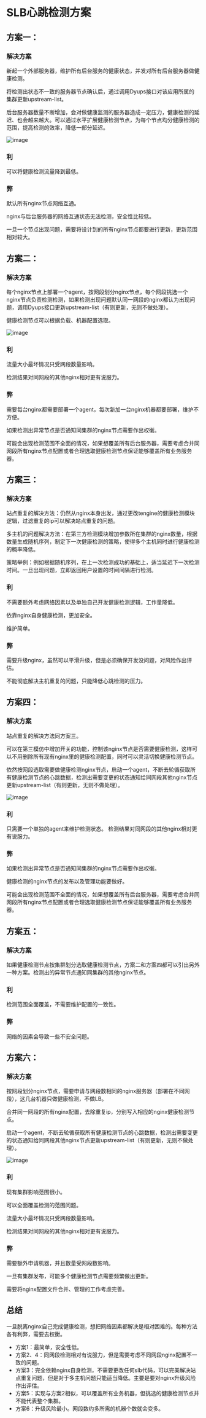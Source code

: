 # SLB心跳检测方案

## 方案一：

### 解决方案

新起一个外部服务器，维护所有后台服务的健康状态，并发对所有后台服务器做健康检测。

将检测出状态不一致的服务器节点确认后，通过调用Dyups接口对该应用所属的集群更新upstream-list。

后台服务器数量不断增加，会对做健康监测的服务器造成一定压力，健康检测的延迟、也会越来越大。可以通过水平扩展健康检测节点，为每个节点均分健康检测的范围，提高检测的效率，降低一部分延迟。

![image](https://github.com/wangyapu0714/my_post/raw/master/md_pic/slb_heartbeat/plan1.png)
    
    
### 利

可以将健康检测流量降到最低。
    
### 弊

默认所有nginx节点网络互通。

nginx与后台服务器的网络互通状态无法检测，安全性比较低。

一旦一个节点出现问题，需要将设计到的所有nginx节点都要进行更新，更新范围相对较大。

## 方案二：

### 解决方案

每个nginx节点上部署一个agent，按网段划分nginx节点，每个网段挑选一个nginx节点负责检测检测，如果检测出现问题默认同一网段的nginx都认为出现问题，调用Dyups接口更新upstream-list（有则更新，无则不做处理）。

健康检测节点可以根据负载、机器配置选取。

![image](https://github.com/wangyapu0714/my_post/raw/master/md_pic/slb_heartbeat/plan2.png)
    
### 利

流量大小最坏情况只受网段数量影响。

检测结果对同网段的其他nginx相对更有说服力。
    
### 弊

需要每台nginx都需要部署一个agent，每次新加一台nginx机器都要部署，维护不方便。

如果检测出异常节点是否通知同集群的nginx节点需要作出权衡。

可能会出现检测范围不全面的情况，如果想覆盖所有后台服务器，需要考虑合并同网段所有nginx节点配置或者合理选取健康检测节点保证能够覆盖所有业务服务器。
    

## 方案三：

### 解决方案

站点重复的解决方法：仍然从nginx本身出发，通过更改tengine的健康检测模块逻辑，过滤重复的ip可以解决站点重复的问题。

多主机的问题解决方法：在第三方检测模块增加参数所在集群的nginx数量，根据数量生成随机序列，制定下一次健康检测的策略，使得多个主机同时进行健康检测的概率降低。

策略举例：例如根据随机序列，在上一次检测成功的基础上，适当延迟下一次检测时间。一旦出现问题，立即返回用户设置的时间间隔进行检测。
    
### 利

不需要额外考虑网络因素以及单独自己开发健康检测逻辑，工作量降低。

依靠nginx自身健康检测，更加安全。

维护简单。
    
### 弊

需要升级nginx，虽然可以平滑升级，但是必须确保开发没问题，对风险作出评估。

不能彻底解决主机重复的问题，只能降低心跳检测的压力。

    
## 方案四：

### 解决方案

站点重复的解决方法同方案三。

可以在第三模仿中增加开关的功能，控制该nginx节点是否需要健康检测，这样可以不用删除所有现有nginx里的健康检测配置，同时可以灵活切换健康检测节点。

依然按网段选取需要做健康检测nginx节点，启动一个agent，不断去轮循获取所有健康检测节点的心跳数据，检测出需要变更的状态通知给同网段其他nginx节点更新upstream-list（有则更新，无则不做处理）。

![image](https://github.com/wangyapu0714/my_post/raw/master/md_pic/slb_heartbeat/plan3.png)

### 利

只需要一个单独的agent来维护检测状态。
检测结果对同网段的其他nginx相对更有说服力。
    
### 弊

如果检测出异常节点是否通知同集群的nginx节点需要作出权衡。

健康检测的nginx节点的发布以及管理功能要做好。

可能会出现检测范围不全面的情况，如果想覆盖所有后台服务器，需要考虑合并同网段所有nginx节点配置或者合理选取健康检测节点保证能够覆盖所有业务服务器。
    
## 方案五：

### 解决方案

如果健康检测节点按集群划分选取健康检测节点，方案二和方案四都可以引出另外一种方案。检测出的异常节点通知同集群的其他nginx节点。
    
### 利

检测范围全面覆盖，不需要维护配置的一致性。

### 弊

网络的因素会导致一些不安全问题。

## 方案六：

### 解决方案

按网段划分nginx节点，需要申请与网段数相同的nginx服务器（部署在不同网段），这几台机器只做健康检测，不做LB。

合并同一网段的所有nginx配置，去除重复ip，分别写入相应的nginx健康检测节点。

启动一个agent，不断去轮循获取所有健康检测节点的心跳数据，检测出需要变更的状态通知给同网段其他nginx节点更新upstream-list（有则更新，无则不做处理）。

![image](https://github.com/wangyapu0714/my_post/raw/master/md_pic/slb_heartbeat/plan4.png)
    
### 利

现有集群影响范围很小。

可以全面覆盖检测的范围问题。

流量大小最坏情况只受网段数量影响。

检测结果对同网段的其他nginx相对更有说服力。

### 弊

需要额外申请机器，并且数量受网段数影响。

一旦有集群发布，可能多个健康检测节点需要频繁做出更新。

需要将nginx配置文件合并、管理的工作考虑完善。

## 总结

一旦脱离nginx自己完成健康检测，想把网络因素都解决是相对困难的。每种方法各有利弊，需要去权衡。

- 方案1：最简单，安全性低。
- 方案2、4：同网段检测相对有说服力，但是需要考虑不同网段nginx配置不一致的问题。
- 方案3：完全依赖nginx自身检测，不需要更改任何slb代码，可以完美解决站点重复问题，但是对于多主机问题只能适当降低。主要是要对nginx升级风险作出评估。
- 方案5：实现与方案2相似，可以覆盖所有业务机器，但挑选的健康检测节点并不能代表整个集群。
- 方案6：升级风险最小。网段数约多所需的机器个数就会变多。






